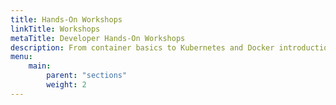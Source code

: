 ```yaml
---
title: Hands-On Workshops
linkTitle: Workshops
metaTitle: Developer Hands-On Workshops
description: From container basics to Kubernetes and Docker introductions, VMware Tanzu provides developers hands-on, self-paced workshops to strengthen industry skills.
menu:
    main:
        parent: "sections"
        weight: 2
---
```

